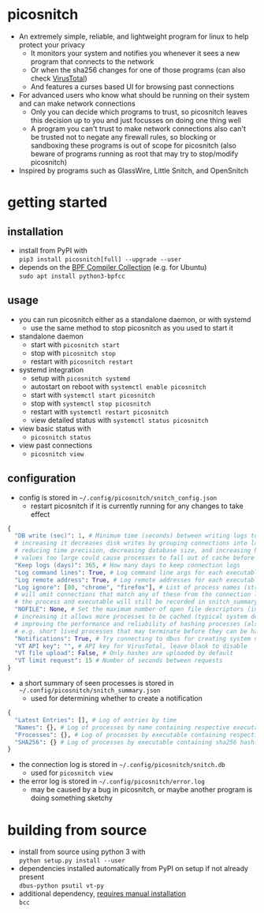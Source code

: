 # picosnitch
- An extremely simple, reliable, and lightweight program for linux to help protect your privacy
  - It monitors your system and notifies you whenever it sees a new program that connects to the network
  - Or when the sha256 changes for one of those programs (can also check [VirusTotal](https://www.virustotal.com))
  - And features a curses based UI for browsing past connections
- For advanced users who know what should be running on their system and can make network connections
  - Only you can decide which programs to trust, so picosnitch leaves this decision up to you and just focusses on doing one thing well
  - A program you can't trust to make network connections also can't be trusted not to negate any firewall rules, so blocking or sandboxing these programs is out of scope for picosnitch (also beware of programs running as root that may try to stop/modify picosnitch)
- Inspired by programs such as GlassWire, Little Snitch, and OpenSnitch
# getting started
## installation
- install from PyPI with  
`pip3 install picosnitch[full] --upgrade --user`
- depends on the [BPF Compiler Collection](https://github.com/iovisor/bcc/blob/master/INSTALL.md) (e.g. for Ubuntu)  
`sudo apt install python3-bpfcc`
## usage
- you can run picosnitch either as a standalone daemon, or with systemd
  - use the same method to stop picosnitch as you used to start it
- standalone daemon
  - start with `picosnitch start`
  - stop with `picosnitch stop`
  - restart with `picosnitch restart`
- systemd integration
  - setup with `picosnitch systemd`
  - autostart on reboot with `systemctl enable picosnitch`
  - start with `systemctl start picosnitch`
  - stop with `systemctl stop picosnitch`
  - restart with `systemctl restart picosnitch`
  - view detailed status with `systemctl status picosnitch`
- view basic status with
  - `picosnitch status`
- view past connections
  - `picosnitch view`
## configuration
- config is stored in `~/.config/picosnitch/snitch_config.json`
  - restart picosnitch if it is currently running for any changes to take effect
```python
{
  "DB write (sec)": 1, # Minimum time (seconds) between writing logs to snitch.db
  # increasing it decreases disk writes by grouping connections into larger time buckets
  # reducing time precision, decreasing database size, and increasing hash latency
  # values too large could cause processes to fall out of cache before hashing, see NOFILE
  "Keep logs (days)": 365, # How many days to keep connection logs
  "Log command lines": True, # Log command line args for each executable
  "Log remote address": True, # Log remote addresses for each executable
  "Log ignore": [80, "chrome", "firefox"], # List of process names (str) or ports (int)
  # will omit connections that match any of these from the connection log (snitch.db)
  # the process and executable will still be recorded in snitch_summary.json
  "NOFILE": None, # Set the maximum number of open file descriptors (int)
  # increasing it allows more processes to be cached (typical system default is 1024)
  # improving the performance and reliability of hashing processes (also caches hash)
  # e.g. short lived processes that may terminate before they can be hashed will live in cache
  "Notifications": True, # Try connecting to dbus for creating system notifications
  "VT API key": "", # API key for VirusTotal, leave blank to disable
  "VT file upload": False, # Only hashes are uploaded by default
  "VT limit request": 15 # Number of seconds between requests
}
```
- a short summary of seen processes is stored in `~/.config/picosnitch/snitch_summary.json`
  - used for determining whether to create a notification
```python
{
  "Latest Entries": [], # Log of entries by time
  "Names": {}, # Log of processes by name containing respective executable(s)
  "Processes": {}, # Log of processes by executable containing respective name(s)
  "SHA256": {} # Log of processes by executable containing sha256 hash(es) and VirusTotal results
}
```
- the connection log is stored in `~/.config/picosnitch/snitch.db`
  - used for `picosnitch view`
- the error log is stored in `~/.config/picosnitch/error.log`
  - may be caused by a bug in picosnitch, or maybe another program is doing something sketchy
# building from source
- install from source using python 3 with  
`python setup.py install --user`
- dependencies installed automatically from PyPI on setup if not already present  
`dbus-python psutil vt-py`
- additional dependency, [requires manual installation](https://github.com/iovisor/bcc/blob/master/INSTALL.md)  
`bcc`
